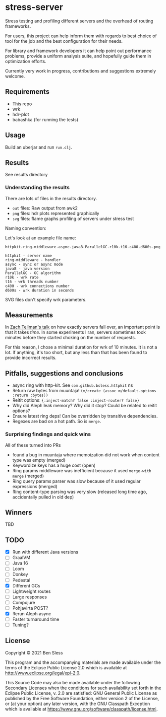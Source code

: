 # stress-server

Stress testing and profiling different servers and the overhead of
routing frameworks.

For users, this project can help inform them with regards to best choice
of tool for the job and the best configuration for their needs.

For library and framework developers it can help point out performance
problems, provide a uniform analysis suite, and hopefully guide them in
optimization efforts.

Currently very work in progress, contributions and suggestions extremely welcome.

## Requirements

- This repo
- wrk
- hdr-plot
- babashka (for running the tests)

## Usage

Build an uberjar and run `run.clj`.

## Results

See results directory

### Understanding the results

There are lots of files in the results directory.

- `out` files: Raw output from awk2
- `png` files: hdr plots represented graphically
- `svg` files: flame graphs profiling of servers under stress test

Naming convention:

Let's look at an example file name: 

`httpkit.ring-middleware.async.java8.ParallelGC.r10k.t16.c400.d600s.png`

```
httpkit - server name
ring-middleware - handler
async - sync or async mode
java8 - java version
ParallelGC - GC algorithm
r10k - wrk rate
t16 - wrk threads number
c400 - wrk connections number
d600s - wrk duration in seconds
```

SVG files don't specify wrk parameters.

## Measurements

In [Zach Tellman's talk](https://www.youtube.com/watch?v=1bNOO3xxMc0) on
how exactly servers fall over, an important point is that it takes
*time*. In some experiments I ran, servers sometimes took minutes before
they started choking on the number of requests.

For this reason, I chose a minimal duration for wrk of 10 minutes. It is
not a lot. If anything, it's too short, but any less than that has been
found to provide incorrect results.

## Pitfalls, suggestions and conclusions

- async ring with http-kit. See `com.github.bsless.httpkit` ns
- Return raw bytes from muuntaja! `(m/create (assoc m/default-options :return :bytes))`
- Reitit options: `{:inject-match? false :inject-router? false}`
- Why did Aleph leak memory? Why did it stop? Could be related to reitit options?
- Ensure latest ring deps! Can be overridden by transitive dependencies.
- Regexes are bad on a hot path. So is `merge`.

### Surprising findings and quick wins

All of these turned into PRs

- found a bug in muuntaja where memoization did not work when content
  type was empty (merged)
- Keywordize keys has a huge cost (open)
- Ring params middleware was inefficient because it used `merge-with merge` (merged)
- Ring query params parser was slow because of it used regular
  expressions (merged)
- Ring content-type parsing was very slow (released long time ago,
  accidentally pulled in old dep)


## Winners

TBD
          
## TODO

- [X] Run with different Java versions
- [ ] GraalVM
- [ ] Java 16
- [ ] Loom
- [ ] Donkey
- [ ] Pedestal
- [X] Different GCs
- [ ] Lightweight routes
- [ ] Large responses
- [ ] Compojure
- [ ] Pohjavirta POST?
- [X] Rerun Aleph async
- [ ] Faster turnaround time
- [ ] Tuning?

## License

Copyright © 2021 Ben Sless

This program and the accompanying materials are made available under the
terms of the Eclipse Public License 2.0 which is available at
http://www.eclipse.org/legal/epl-2.0.

This Source Code may also be made available under the following Secondary
Licenses when the conditions for such availability set forth in the Eclipse
Public License, v. 2.0 are satisfied: GNU General Public License as published by
the Free Software Foundation, either version 2 of the License, or (at your
option) any later version, with the GNU Classpath Exception which is available
at https://www.gnu.org/software/classpath/license.html.
